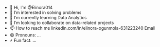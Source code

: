 - 👋 Hi, I’m @Elinora014
- 👀 I’m interested in solving problems 
- 🌱 I’m currently learning Data Analytics
- 💞️ I’m looking to collaborate on data-related projects
- 📫 How to reach me linkedin.com/in/elinora-ogunmola-631223240
Email
- 😄 Pronouns: ...
- ⚡ Fun fact: ...

<!---
Elinora014/Elinora014 is a ✨ special ✨ repository because its `README.md` (this file) appears on your GitHub profile.
You can click the Preview link to take a look at your changes.
--->
